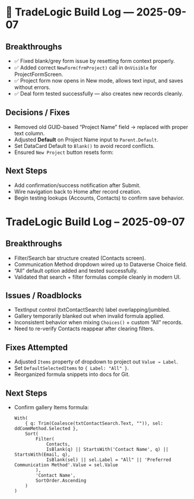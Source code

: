 # 📌 TradeLogic Build Log — 2025-09-07  

## Breakthroughs  
- ✅ Fixed blank/grey form issue by resetting form context properly.  
- ✅ Added correct `NewForm(frmProject)` call in `OnVisible` for ProjectFormScreen.  
- ✅ Project form now opens in New mode, allows text input, and saves without errors.  
- ✅ Deal form tested successfully — also creates new records cleanly.  

## Decisions / Fixes  
- Removed old GUID-based “Project Name” field → replaced with proper text column.  
- Adjusted **Default** on Project Name input to `Parent.Default`.  
- Set DataCard Default to `Blank()` to avoid record conflicts.  
- Ensured `New Project` button resets form:  

## Next Steps  
- Add confirmation/success notification after Submit.  
- Wire navigation back to Home after record creation.  
- Begin testing lookups (Accounts, Contacts) to confirm save behavior.  
# TradeLogic Build Log – 2025-09-07

## Breakthroughs
- Filter/Search bar structure created (Contacts screen).
- Communication Method dropdown wired up to Dataverse Choice field.
- “All” default option added and tested successfully.
- Validated that search + filter formulas compile cleanly in modern UI.

## Issues / Roadblocks
- TextInput control (txtContactSearch) label overlapping/jumbled.
- Gallery temporarily blanked out when invalid formula applied.
- Inconsistent behavior when mixing `Choices()` + custom “All” records.
- Need to re-verify Contacts reappear after clearing filters.

## Fixes Attempted
- Adjusted `Items` property of dropdown to project out `Value → Label`.
- Set `DefaultSelectedItems` to `{ Label: "All" }`.
- Reorganized formula snippets into docs for Git.

## Next Steps
- Confirm gallery Items formula:
  ```powerfx
  With(
      { q: Trim(Coalesce(txtContactSearch.Text, "")), sel: ddCommMethod.Selected },
      Sort(
          Filter(
              Contacts,
              IsBlank(q) || StartsWith('Contact Name', q) || StartsWith(Email, q),
              IsBlank(sel) || sel.Label = "All" || 'Preferred Communication Method'.Value = sel.Value
          ),
          'Contact Name',
          SortOrder.Ascending
      )
  )

